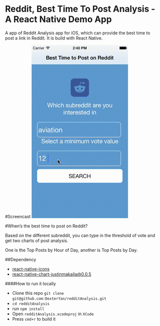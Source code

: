 # Reddit, Best Time To Post Analysis - A React Native Demo App
A app of Reddit Analysis app for iOS, which can provide the best time to post a link in Reddit. It is build with React Native.


#Screencast
![Screen Shot](/reddit.gif?raw=true "Optional Title")

#When’s the best time to post on Reddit?

Based on the different subreddit, you can type in the threshold of vote and get two charts of post analysis.

One is the Top Posts by Hour of Day, another is Top Posts by Day.

##Dependency

* [react-native-icons](https://github.com/corymsmith/react-native-icons)
* [react-native-chart-justinmakaila@0.0.5](https://www.npmjs.com/package/react-native-chart-justinmakaila)

####How to run it locally

- Clone this repo `git clone git@github.com:DexterYan/redditAnalysis.git`
- `cd redditAnalysis`
- run `npm install`
- Open `redditAnalysis.xcodeproj` in `XCode`
- Press `cmd+r` to build it